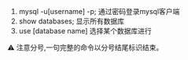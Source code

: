 1. mysql -u[username] -p; 通过密码登录mysql客户端
2. show databases; 显示所有数据库
3. use [database name] 选择某个数据库进行

⚠️ 注意分号,一句完整的命令以分号结尾标识结束。


